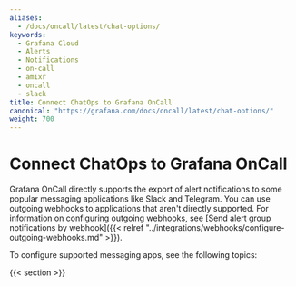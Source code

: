 ```yaml
---
aliases:
  - /docs/oncall/latest/chat-options/
keywords:
  - Grafana Cloud
  - Alerts
  - Notifications
  - on-call
  - amixr
  - oncall
  - slack
title: Connect ChatOps to Grafana OnCall
canonical: "https://grafana.com/docs/oncall/latest/chat-options/"
weight: 700
---
```


# Connect ChatOps to Grafana OnCall

Grafana OnCall directly supports the export of alert notifications to some popular messaging applications like Slack and Telegram. You can use outgoing webhooks to applications that aren't directly supported. For information on configuring outgoing webhooks, see [Send alert group notifications by webhook]({{< relref "../integrations/webhooks/configure-outgoing-webhooks.md" >}}).

To configure supported messaging apps, see the following topics:

{{< section >}}
